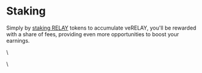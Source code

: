 # Staking

Simply by [staking RELAY](../how-to-use-relaychain/stake-relay.md) tokens to accumulate veRELAY, you'll be rewarded with a share of fees, providing even more opportunities to boost your earnings.



\


\
